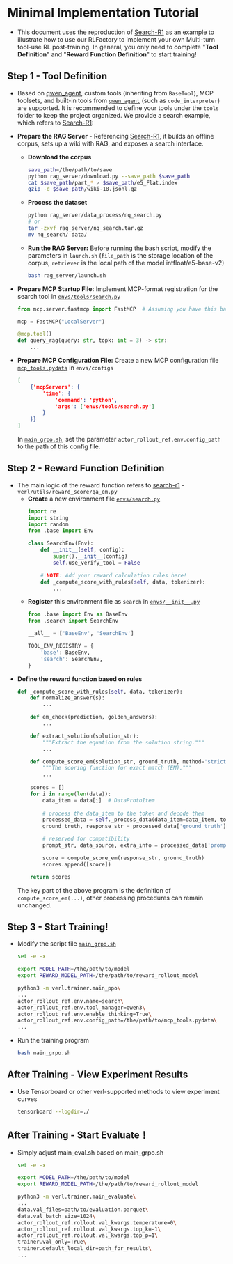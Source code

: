# Minimal Implementation Tutorial

+ This document uses the reproduction of [Search-R1](https://github.com/PeterGriffinJin/Search-R1) as an example to illustrate how to use our RLFactory to implement your own Multi-turn tool-use RL post-training. In general, you only need to complete "**Tool Definition**" and "**Reward Function Definition**" to start training!

## Step 1 - Tool Definition
+ Based on [qwen_agent](https://github.com/QwenLM/Qwen-Agent), custom tools (inheriting from `BaseTool`), MCP toolsets, and built-in tools from [`qwen_agent`](https://github.com/QwenLM/Qwen-Agent) (such as `code_interpreter`) are supported. It is recommended to define your tools under the `tools` folder to keep the project organized. We provide a search example, which refers to [Search-R1](https://github.com/PeterGriffinJin/Search-R1):

+ **Prepare the RAG Server** - Referencing [Search-R1](https://github.com/PeterGriffinJin/Search-R1), it builds an offline corpus, sets up a wiki with RAG, and exposes a search interface.
    + **Download the corpus**
        ```bash
        save_path=/the/path/to/save
        python rag_server/download.py --save_path $save_path
        cat $save_path/part_* > $save_path/e5_Flat.index
        gzip -d $save_path/wiki-18.jsonl.gz
        ```
    + **Process the dataset**
        ```bash
        python rag_server/data_process/nq_search.py
        # or
        tar -zxvf rag_server/nq_search.tar.gz
        mv nq_search/ data/
        ```
    + **Run the RAG Server:** Before running the bash script, modify the parameters in `launch.sh` (`file_path` is the storage location of the corpus, `retriever` is the local path of the model intfloat/e5-base-v2)
        ```bash
        bash rag_server/launch.sh
        ```
+ **Prepare MCP Startup File:** Implement MCP-format registration for the search tool in [`envs/tools/search.py`](../../../envs/tools/search.py)
    ```python
    from mcp.server.fastmcp import FastMCP  # Assuming you have this base library
    
    mcp = FastMCP("LocalServer")
    
    @mcp.tool()
    def query_rag(query: str, topk: int = 3) -> str:
        ...
    ```
+ **Prepare MCP Configuration File:** Create a new MCP configuration file [`mcp_tools.pydata`](../../../envs/configs/mcp_tools.pydata) in `envs/configs`
    ```json
    [
        {'mcpServers': {
            'time': {
                'command': 'python',
                'args': ['envs/tools/search.py']
            }
        }}
    ]
    ```
    In [`main_grpo.sh`](../../../main_grpo.sh), set the parameter `actor_rollout_ref.env.config_path` to the path of this config file.

## Step 2 - Reward Function Definition

+ The main logic of the reward function refers to [search-r1](https://github.com/PeterGriffinJin/Search-R1) - `verl/utils/reward_score/qa_em.py`
  + **Create** a new environment file [`envs/search.py`](../../../envs/search.py)
    ```python
    import re
    import string
    import random
    from .base import Env

    class SearchEnv(Env):
        def __init__(self, config):
            super().__init__(config)
            self.use_verify_tool = False

        # NOTE: Add your reward calculation rules here!
        def _compute_score_with_rules(self, data, tokenizer):
            ...
    ```
  + **Register** this environment file as `search` in [`envs/__init__.py`](../../../envs/__init__.py)
    ```python
    from .base import Env as BaseEnv
    from .search import SearchEnv

    __all__ = ['BaseEnv', 'SearchEnv']

    TOOL_ENV_REGISTRY = {
        'base': BaseEnv,
        'search': SearchEnv,
    }
    ```
+ **Define the reward function based on rules**
    ```python
    def _compute_score_with_rules(self, data, tokenizer):
        def normalize_answer(s):
            ...

        def em_check(prediction, golden_answers):
            ...

        def extract_solution(solution_str):
            """Extract the equation from the solution string."""
            ...

        def compute_score_em(solution_str, ground_truth, method='strict', format_score=0.0, score=1.):
            """The scoring function for exact match (EM)."""
            ...
        
        scores = []
        for i in range(len(data)):
            data_item = data[i]  # DataProtoItem
            
            # process the data_item to the token and decode them
            processed_data = self._process_data(data_item=data_item, tokenizer=tokenizer)
            ground_truth, response_str = processed_data['ground_truth'], processed_data['response_str']

            # reserved for compatibility
            prompt_str, data_source, extra_info = processed_data['prompt_str'], processed_data['data_source'], processed_data['extra_info']

            score = compute_score_em(response_str, ground_truth)
            scores.append([score])

        return scores
    ```
    The key part of the above program is the definition of `compute_score_em(...)`, other processing procedures can remain unchanged.

## Step 3 - Start Training!

+ Modify the script file [`main_grpo.sh`](../../../main_grpo.sh)
    ```bash
    set -e -x

    export MODEL_PATH=/the/path/to/model
    export REWARD_MODEL_PATH=/the/path/to/reward_rollout_model

    python3 -m verl.trainer.main_ppo\
    ...
    actor_rollout_ref.env.name=search\
    actor_rollout_ref.env.tool_manager=qwen3\
    actor_rollout_ref.env.enable_thinking=True\
    actor_rollout_ref.env.config_path=/the/path/to/mcp_tools.pydata\
    ...
    ```
+ Run the training program
    ```bash
    bash main_grpo.sh
    ```

## After Training - View Experiment Results

+ Use Tensorboard or other verl-supported methods to view experiment curves
    ```bash
    tensorboard --logdir=./
    ```

## After Training - Start Evaluate！ 

+ Simply adjust main_eval.sh based on main_grpo.sh
    ```bash
    set -e -x

    export MODEL_PATH=/the/path/to/model
    export REWARD_MODEL_PATH=/the/path/to/reward_rollout_model

    python3 -m verl.trainer.main_evaluate\
    ...
    data.val_files=path/to/evaluation.parquet\
    data.val_batch_size=1024\
    actor_rollout_ref.rollout.val_kwargs.temperature=0\
    actor_rollout_ref.rollout.val_kwargs.top_k=-1\
    actor_rollout_ref.rollout.val_kwargs.top_p=1\
    trainer.val_only=True\
    trainer.default_local_dir=path_for_results\
    ...
    ```
